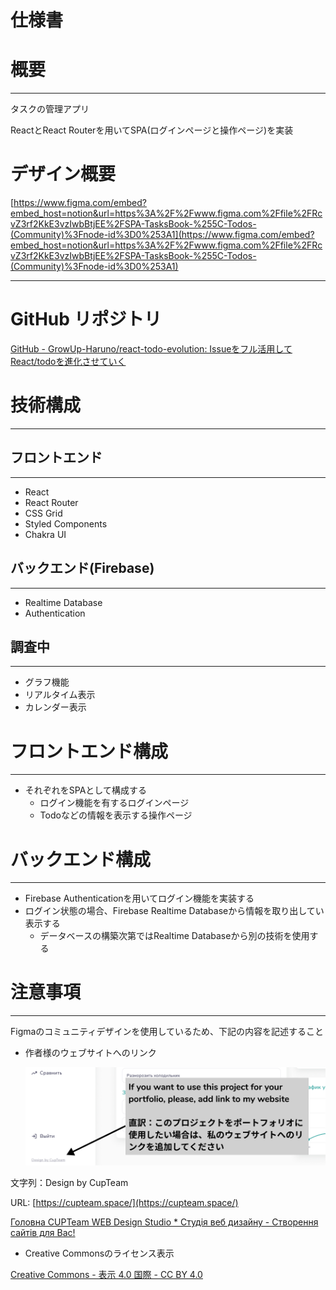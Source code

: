 # 仕様書

# 概要

---

タスクの管理アプリ

ReactとReact Routerを用いてSPA(ログインページと操作ページ)を実装

# デザイン概要

[https://www.figma.com/embed?embed_host=notion&url=https%3A%2F%2Fwww.figma.com%2Ffile%2FRcvZ3rf2KkE3vzIwbBtjEE%2FSPA-TasksBook-%255C-Todos-(Community)%3Fnode-id%3D0%253A1](https://www.figma.com/embed?embed_host=notion&url=https%3A%2F%2Fwww.figma.com%2Ffile%2FRcvZ3rf2KkE3vzIwbBtjEE%2FSPA-TasksBook-%255C-Todos-(Community)%3Fnode-id%3D0%253A1)

---

# GitHub リポジトリ

[GitHub - GrowUp-Haruno/react-todo-evolution: Issueをフル活用してReact/todoを進化させていく](https://github.com/GrowUp-Haruno/react-todo-evolution.git)

# 技術構成

---

## フロントエンド

---

- React
- React Router
- CSS Grid
- Styled Components
- Chakra UI

## バックエンド(Firebase)

---

- Realtime Database
- Authentication

## 調査中

---

- グラフ機能
- リアルタイム表示
- カレンダー表示

# フロントエンド構成

---

- それぞれをSPAとして構成する
    - ログイン機能を有するログインページ
    - Todoなどの情報を表示する操作ページ

# バックエンド構成

---

- Firebase Authenticationを用いてログイン機能を実装する
- ログイン状態の場合、Firebase Realtime Databaseから情報を取り出してい表示する
    - データベースの構築次第ではRealtime Databaseから別の技術を使用する

# 注意事項

---

Figmaのコミュニティデザインを使用しているため、下記の内容を記述すること

- 作者様のウェブサイトへのリンク
    
    ![Hello.png](./readme/Hello.png)
    

文字列：Design by CupTeam

URL: [https://cupteam.space/](https://cupteam.space/)

[Головна CUPTeam WEB Design Studio * Студія веб дизайну - Створення сайтів для Вас!](https://cupteam.space/)

- Creative Commonsのライセンス表示

[Creative Commons - 表示 4.0 国際 - CC BY 4.0](https://creativecommons.org/licenses/by/4.0/deed.ja)